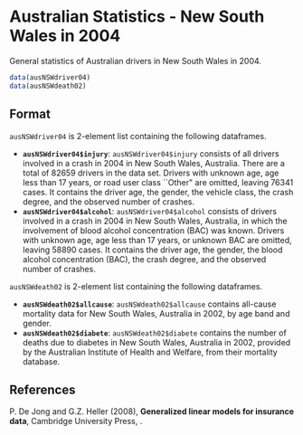 # Australian Statistics - New South Wales in 2004

General statistics of Australian drivers in New South Wales in 2004.

```r
data(ausNSWdriver04)
data(ausNSWdeath02)
```

## Format

`ausNSWdriver04` is 2-element list containing the following dataframes.

- **`ausNSWdriver04$injury`**: `ausNSWdriver04$injury` consists of all drivers involved in a crash in 2004 in New South Wales, Australia. There are a total of 82659 drivers in the data set. Drivers with unknown age, age less than 17 years, or road user class ``Other" are omitted, leaving 76341 cases. It contains the driver age, the gender, the vehicle class, the crash degree, and the observed number of crashes.
- **`ausNSWdriver04$alcohol`**: `ausNSWdriver04$alcohol` consists of drivers involved in a crash in 2004 in New South Wales, Australia, in which the involvement of blood alcohol concentration (BAC) was known. Drivers with unknown age, age less than 17 years, or unknown BAC are omitted, leaving 58890 cases. It contains the driver age, the gender, the blood alcohol concentration (BAC), the crash degree, and the observed number of crashes.

`ausNSWdeath02` is 2-element list containing the following dataframes.

- **`ausNSWdeath02$allcause`**: `ausNSWdeath02$allcause` contains all-cause mortality data for New South Wales, Australia in 2002, by age band and gender.
- **`ausNSWdeath02$diabete`**: `ausNSWdeath02$diabete` contains the number of deaths due to diabetes in New South Wales, Australia in 2002, provided by the Australian Institute of Health and Welfare, from their mortality database.

## References

P. De Jong and G.Z. Heller (2008), **Generalized linear models for insurance data**, Cambridge University Press, .
